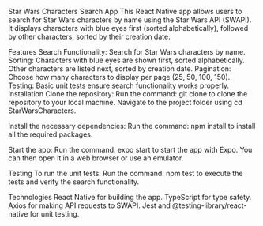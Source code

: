 Star Wars Characters Search App
This React Native app allows users to search for Star Wars characters by name using the Star Wars API (SWAPI). It displays characters with blue eyes first (sorted alphabetically), followed by other characters, sorted by their creation date.

Features
Search Functionality: Search for Star Wars characters by name.
Sorting:
Characters with blue eyes are shown first, sorted alphabetically.
Other characters are listed next, sorted by creation date.
Pagination: Choose how many characters to display per page (25, 50, 100, 150).
Testing: Basic unit tests ensure search functionality works properly.
Installation
Clone the repository: Run the command: git clone <repo-url> to clone the repository to your local machine. Navigate to the project folder using cd StarWarsCharacters.

Install the necessary dependencies: Run the command: npm install to install all the required packages.

Start the app: Run the command: expo start to start the app with Expo. You can then open it in a web browser or use an emulator.

Testing
To run the unit tests: Run the command: npm test to execute the tests and verify the search functionality.

Technologies
React Native for building the app.
TypeScript for type safety.
Axios for making API requests to SWAPI.
Jest and @testing-library/react-native for unit testing.

